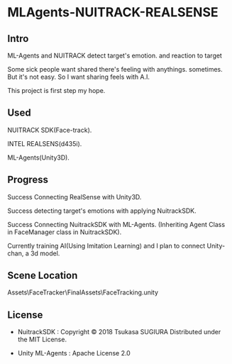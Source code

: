 # MLAgents-NUITRACK-REALSENSE
 ## Intro

ML-Agents and NUITRACK detect target's emotion. and reaction to target 

Some sick people want shared there's feeling with anythings. sometimes.
But it's not easy.
So I want sharing feels with A.I. 

This project is first step my hope.

## Used
 NUITRACK SDK(Face-track).
 
 INTEL REALSENS(d435i).
 
 ML-Agents(Unity3D).
 
## Progress
Success Connecting RealSense with Unity3D.

Success detecting target's emotions with applying NuitrackSDK.

Success Connecting NuitrackSDK with ML-Agents. (Inheriting Agent Class in FaceManager class in NuitrackSDK).

Currently training AI(Using Imitation Learning) and I plan to connect Unity-chan, a 3d model.


## Scene Location
Assets\FaceTracker\FinalAssets\FaceTracking.unity


## License

- NuitrackSDK : 
Copyright © 2018 Tsukasa SUGIURA
Distributed under the MIT License.

 - Unity ML-Agents : 
Apache License 2.0
